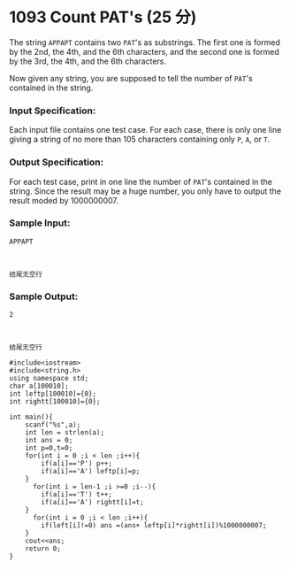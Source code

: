 # 1093 Count PAT's (25 分)

The string `APPAPT` contains two `PAT`'s as substrings. The first one is formed by the 2nd, the 4th, and the 6th characters, and the second one is formed by the 3rd, the 4th, and the 6th characters.

Now given any string, you are supposed to tell the number of `PAT`'s contained in the string.

### Input Specification:

Each input file contains one test case. For each case, there is only one line giving a string of no more than 105 characters containing only `P`, `A`, or `T`.

### Output Specification:

For each test case, print in one line the number of `PAT`'s contained in the string. Since the result may be a huge number, you only have to output the result moded by 1000000007.

### Sample Input:

```in
APPAPT



结尾无空行
```

### Sample Output:

```out
2



结尾无空行
```

```
#include<iostream>
#include<string.h>
using namespace std;
char a[100010];
int leftp[100010]={0};
int rightt[100010]={0};

int main(){
    scanf("%s",a);
    int len = strlen(a);
    int ans = 0;
    int p=0,t=0;
    for(int i = 0 ;i < len ;i++){
        if(a[i]=='P') p++;
        if(a[i]=='A') leftp[i]=p;
    }
      for(int i = len-1 ;i >=0 ;i--){
        if(a[i]=='T') t++;
        if(a[i]=='A') rightt[i]=t;
    }
      for(int i = 0 ;i < len ;i++){
        if(left[i]!=0) ans =(ans+ leftp[i]*rightt[i])%1000000007;
    }
    cout<<ans;
    return 0;
}
```

